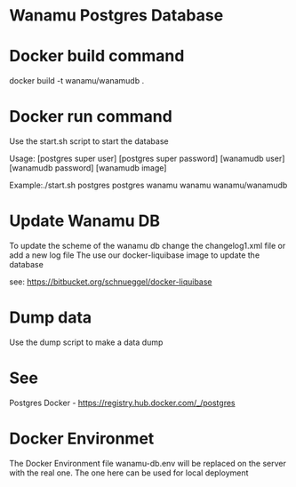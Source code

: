 # Wanamu Postgres Database

# Docker build command

docker build -t wanamu/wanamudb .

# Docker run command
Use the start.sh script to start the database

Usage: [postgres super user] [postgres super password] [wanamudb user] [wanamudb password] [wanamudb image]

Example:./start.sh postgres postgres  wanamu wanamu wanamu/wanamudb


# Update Wanamu DB
To update the scheme of the wanamu db change the changelog1.xml file or add a new log file
The use our docker-liquibase image to update the database

see:
<https://bitbucket.org/schnueggel/docker-liquibase>
# Dump data

Use the dump script to make a data dump
# See

Postgres Docker - <https://registry.hub.docker.com/_/postgres>

# Docker Environmet

The Docker Environment file wanamu-db.env will be replaced on the server with the real one. The one here can be used for local deployment